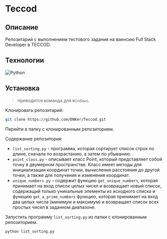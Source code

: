 # Teccod

## Описание

Репозитарий с выполнением тестового задания на вакнсию Full Stack Developer в TECCOD.

## Технологии

![Python](https://img.shields.io/badge/python-3670A0?style=for-the-badge&logo=python&logoColor=ffdd54)

## Установка

> приводится команда для `Windows`.

Клонировать репозитарий:

```bash
git clone https://github.com/DNKer/Teccod.git
```

Перейти в папку с клонированным репозиторием.

Содержание репозитория:

- `list_sorting.py` - программа, которая сортирует список строк по длине, сначала по возрастанию, а затем по убыванию.
- `point_class.py` - описывает класс Point, который представляет собой точку в двумерном пространстве. Класс имеет методы для инициализации координат точки, вычисления расстояния до другой точки, а также для получения и изменения координат.
- `unique_numbers.py` - содержит функцию `get_unique_numbers`, которая принимает на вход список целых чисел и возвращает новый список, содержащий только уникальные элементы из исходного списка и функцию `get_a_prime_numbers` функцию, которая принимает на вход два целых числа (минимум и максимум) и возвращает список всех простых чисел в заданном диапазоне.

Запустить программу `list_sorting.py` из папки с клонированным репозиторием.

```bash
python list_sorting.py
```

